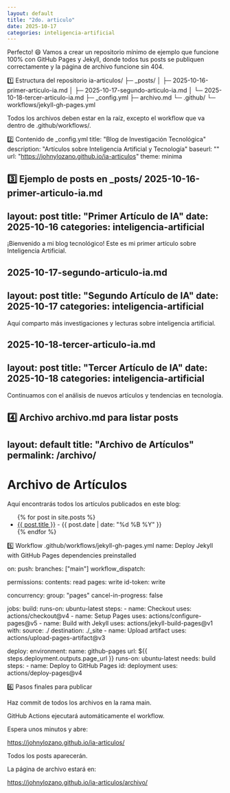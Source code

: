 ```yaml
---
layout: default
title: "2do. articulo"
date: 2025-10-17
categories: inteligencia-artificial
---
```



Perfecto! 😄 Vamos a crear un repositorio mínimo de ejemplo que funcione 100% con GitHub Pages y Jekyll, donde todos tus posts se publiquen correctamente y la página de archivo funcione sin 404.

1️⃣ Estructura del repositorio
ia-articulos/
├─ _posts/
│  ├─ 2025-10-16-primer-articulo-ia.md
│  ├─ 2025-10-17-segundo-articulo-ia.md
│  └─ 2025-10-18-tercer-articulo-ia.md
├─ _config.yml
├─ archivo.md
└─ .github/
   └─ workflows/jekyll-gh-pages.yml


Todos los archivos deben estar en la raíz, excepto el workflow que va dentro de .github/workflows/.

2️⃣ Contenido de _config.yml
title: "Blog de Investigación Tecnológica"
description: "Artículos sobre Inteligencia Artificial y Tecnología"
baseurl: ""
url: "https://johnylozano.github.io/ia-articulos"
theme: minima

3️⃣ Ejemplo de posts en _posts/
2025-10-16-primer-articulo-ia.md
---
layout: post
title: "Primer Artículo de IA"
date: 2025-10-16
categories: inteligencia-artificial
---

¡Bienvenido a mi blog tecnológico! Este es mi primer artículo sobre Inteligencia Artificial.

2025-10-17-segundo-articulo-ia.md
---
layout: post
title: "Segundo Artículo de IA"
date: 2025-10-17
categories: inteligencia-artificial
---

Aquí comparto más investigaciones y lecturas sobre inteligencia artificial.

2025-10-18-tercer-articulo-ia.md
---
layout: post
title: "Tercer Artículo de IA"
date: 2025-10-18
categories: inteligencia-artificial
---

Continuamos con el análisis de nuevos artículos y tendencias en tecnología.

4️⃣ Archivo archivo.md para listar posts
---
layout: default
title: "Archivo de Artículos"
permalink: /archivo/
---

# Archivo de Artículos

Aquí encontrarás todos los artículos publicados en este blog:

<ul>
{% for post in site.posts %}
  <li>
    <a href="{{ post.url }}">{{ post.title }}</a> - {{ post.date | date: "%d %B %Y" }}
  </li>
{% endfor %}
</ul>

5️⃣ Workflow .github/workflows/jekyll-gh-pages.yml
name: Deploy Jekyll with GitHub Pages dependencies preinstalled

on:
  push:
    branches: ["main"]
  workflow_dispatch:

permissions:
  contents: read
  pages: write
  id-token: write

concurrency:
  group: "pages"
  cancel-in-progress: false

jobs:
  build:
    runs-on: ubuntu-latest
    steps:
      - name: Checkout
        uses: actions/checkout@v4
      - name: Setup Pages
        uses: actions/configure-pages@v5
      - name: Build with Jekyll
        uses: actions/jekyll-build-pages@v1
        with:
          source: ./
          destination: ./_site
      - name: Upload artifact
        uses: actions/upload-pages-artifact@v3

  deploy:
    environment:
      name: github-pages
      url: ${{ steps.deployment.outputs.page_url }}
    runs-on: ubuntu-latest
    needs: build
    steps:
      - name: Deploy to GitHub Pages
        id: deployment
        uses: actions/deploy-pages@v4

6️⃣ Pasos finales para publicar

Haz commit de todos los archivos en la rama main.

GitHub Actions ejecutará automáticamente el workflow.

Espera unos minutos y abre:

https://johnylozano.github.io/ia-articulos/


Todos los posts aparecerán.

La página de archivo estará en:

https://johnylozano.github.io/ia-articulos/archivo/
